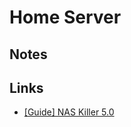 # Home Server

## Notes

## Links

- [[Guide] NAS Killer 5.0](https://forums.serverbuilds.net/t/guide-nas-killer-5-0/3072)